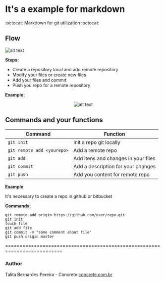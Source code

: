 # It's a example for markdown

:octocat: Markdown for git utilization :octocat:

## Flow

![alt text](https://i.stack.imgur.com/1wPcg.png)

**Steps:**

 * Create a repository local and add remote repository
 * Modify your files or create new files
 * Add your files and commit
 * Push you repo for a remote repository



**Example:**

<div style="text-align:center" markdown="1">

![alt text](https://image.ibb.co/b3V8gR/out.gif)

</div>

## Commands and your functions

| Command         | Function               |
 ---------------- | -----------------------|
|  `git init`     | Init a repo git locally|
| `git remote add <yourepo>` |  Add a remote repo|
| `git add`           | Add itens and changes in your files |
| `git commit` |  Add a description for your changes|
| `git push` |  Add you content for remote repo |




**Example**

It's necessary to create a repo in github or bitbucket


**Commands:**

```
git remote add origin https://github.com/user/repo.git
git init
touch file
git add file
git commit -m "some comment about file"
git push origin master

```

==========================================================================

### Author

Talita Bernardes Pereira - Concrete [concrete.com.br](https://concrete.com.br)
